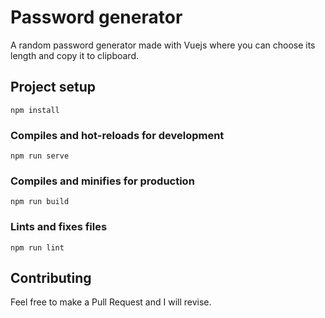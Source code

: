 # Password generator
A random password generator made with Vuejs where you can choose its length and copy it to clipboard.

## Project setup

```npm install```

### Compiles and hot-reloads for development

```npm run serve```

### Compiles and minifies for production

```npm run build```

### Lints and fixes files

```npm run lint```

## Contributing
Feel free to make a Pull Request and I will revise.
